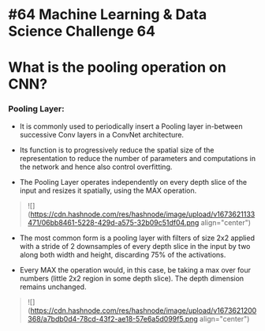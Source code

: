 # #64 Machine Learning & Data Science Challenge 64

# What is the pooling operation on CNN?

### Pooling Layer:

* It is commonly used to periodically insert a Pooling layer in-between successive Conv layers in a ConvNet architecture.
    
* Its function is to progressively reduce the spatial size of the representation to reduce the number of parameters and computations in the network and hence also control overfitting.
    
* The Pooling Layer operates independently on every depth slice of the input and resizes it spatially, using the MAX operation.
    

> ![](https://cdn.hashnode.com/res/hashnode/image/upload/v1673621133471/06bb8461-5228-429d-a575-32b09c51df04.png align="center")

* The most common form is a pooling layer with filters of size 2x2 applied with a stride of 2 downsamples of every depth slice in the input by two along both width and height, discarding 75% of the activations.
    
* Every MAX the operation would, in this case, be taking a max over four numbers (little 2x2 region in some depth slice). The depth dimension remains unchanged.
    

> ![](https://cdn.hashnode.com/res/hashnode/image/upload/v1673621200368/a7bdb0d4-78cd-43f2-ae18-57e6a5d099f5.png align="center")